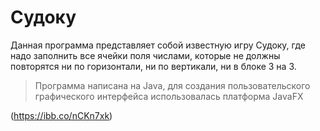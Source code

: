 # Судоку

Данная программа представляет собой известную игру Судоку, где надо заполнить все ячейки поля
числами, которые не должны повторятся ни по горизонтали, ни по вертикали, ни в блоке 3 на 3.

> Программа написана на Java, для создания пользовательского графического интерфейса 
> использовалась платформа JavaFX 

(https://ibb.co/nCKn7xk)
